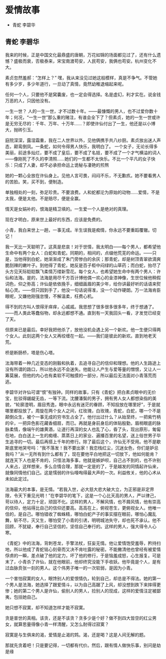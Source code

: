 # 爱情故事

<!-- MarkdownTOC -->

- 青蛇 李碧华

<!-- /MarkdownTOC -->

## 青蛇 李碧华

我来的时候，正是中国文化最鼎盛的唐朝，万花如锦的场面都见过了，还有什么遗憾？盛极而衰，否极泰来，宋宝南渡苟安，人民苟安，我俩也苟安。杭州变化不大。

素贞忽然羞郝：“怎样上？” 嘿，我从来没见过她这般模样，真是不争气。不管她有多少岁，多少年道行，一旦动了真情，竟然幼稚退缩起来呢。

任何一个人，只要他不是窝囊废，也一定会得选择。名是虚幻，利才实在。说金钱万恶的人，只因他没有。

一生一世？ 人的一生一世，才不过数十年。——最慷慨的男人，也不过爱你数十年；何况，“一生一世”那么重的赌注，有谁会全下了？但素贞，她的一生一世或许是无穷无尽的：千年、万年、十万年……？即使许仙付出了一生，他还是以小博大，抛砖引玉。

庭院深深，露湿霜重，我在二人世界以外，见他俩携手共八纱厨。素贞放出迷人声态，颠鸾倒凤。一条蛇，如何令得男人快乐，我明白了。 一个女子，无论长得多美丽，前途多灿烂，要不成了皇后，要不成了名妓，要不成了一个才气横溢的词人——像刚死了不久的李清照……她们的一生都不太快乐。不比一个平凡的女子快乐：只成了人妻，却不必承担命运上诡秘与凄艳的煎熬

她的一颗心全放在许仙身上。见他人言可畏，闷闷不乐，不无歉疚。她不要看男人的苦脸。笑，买不到，便制造。

单独相处的一刻，弥足珍贵。不要浪费。人和蛇都沦为原始的动物……爱情，不是太我，便是太他。不是赔尽，便是全赢。

情天是女娟补的，恨海是精卫填的。一生爱一个人是绝对的真理。

现在才明白，原来世上最好的东西，应该是免费的。

小青，我白来世上一趟，一事无成。半生误我是痴情，你永远不要重蹈覆辙。切记！

我一天比一天聪明了。这真是悲哀！对于世情，我太明白——每个男人，都希望他生命中有两个女人：白蛇和青蛇。同期的，相间的，点缀他荒芜的命运。——只是，当他得到白蛇，她渐渐成了朱门旁惨白的余灰；那青蛇，却是树顶青翠欲滴爽脆刮辣的嫩叶子。到他得了青蛇，她反是百子柜中闷绿的山草药；而白蛇，抬尽了头方见天际皑皑飘飞柔情万缕新雪花。每个女人，也希望她生命中有两个男人：许仙和法海。是的，法海是用尽千方百计博他偶一欢心的金漆神像，生世位候他稍假词色，仰之弥高；许仙是依依挽手，细细画眉的美少年，给你讲最好听的话语来熨帖心灵。——但只因到手了，他没一句话说得准，没一个动作硬朗。万一法海肯臣眼呢，又嫌他刚强怠慢，不解温柔，枉费心机。

得不到的方叫人恨得牙痒痒，心戚戚。我思想了很多很多很多年，终于想通了。——而人类此等蠢俗物，却永远都想不通。直到有一天我回头一看，才发觉已经变了天。

但原来已是最后。幸好我把他杀了，放他没机会遇上另一个新欢。他一生便只得两个女人。此刻这两个女人又再绞缠在一起。——我们是彼此的新欢。直到地老天荒。

桥是断肠桥，塔是伤心塔。

法海带着一种几近变态的刚毅和执着，去追寻自己的信仰和理想。他的人生路途上没有所谓的路口，所以他永远不会迷失。他能让人产生与爱等量的憎恨，又让人一筹莫展，但他的内心也有柔软不可触摸的一部分，所以最后无法面对小青落荒而逃。

李碧华对许仙可谓“恨”有独钟。同样的故事，只有《青蛇》把白素贞眼中的无价宝，批驳得龌龊无齿，一等下流。沈腰潘鬓的男子，拥有男人女人都想染指的美貌，“轮廓澄明，眉目秀逸，眼中永远有迷茫的眷顾，不知投放在哪里好”，于是就哪里都投放了。周旋在两个女人之间，红玫瑰，白玫瑰，青蛇，白蛇，哪一个不是颠倒众生，被个一事无成的穷书生占全了。他付出过什么？从始至终，一把紫竹柄的伞，一把异色影花藏香细扇，而已。再就是身前身后的体贴殷勤，眉梢眼底的脉脉柔情，像端午的雄黄酒，让道行再深的女人也乱了心，昏了头，现出原形，匍匐在地，白白送上一生的痴缠、蒸蒸日上的家业、遍播百里的名望，送上俗世男子毕生追寻的一切。最后再搭上千年的修行。除了最后这个，许仙无不受用。他不是歇斯底里地哭号吗：“我不落发！我不要出家！我恋栈红尘，沉迷女色，你们是妒忌我吗？”从一无所有到什么都有了，现在要他平白地把这一切放下，他如何能肯？就连天下人也是不肯的，只怪法海多事，他就是嫉妒呗，自己占不到的，也不许别人来占，这样想来，多么合情合理，那就一定是的了，于是越发的同情起许仙来，就像同情他们自己。这是懦弱的许仙嚎啕得最大声的一次。利益攸关，他的心术从未如此定过。

法海最大的本事，是无情。“若我入世，必大慈大悲大破大立，为正邪是非定界限，令天下重见光明！”在李碧华的笔下，这是一个心比天高的男人，严以律己，苛以待人，定力十足，顽固不化。这样的男人，不解风情，也不屑风情，他有崇高的信仰，他站得比自己的信仰还要高。高高在上，俯视苍生，更俯视女人。他唯一信的，是自己。哪怕错收了蜘蛛精，哪怕白蛇产子的事实摆在眼前，哪怕心魔乱舞，斩不尽，灭又生，哪怕受了小青的引诱，明明城池失守，却也死不承认。他不回顾，不犹疑，奉行自己坚信的，坚信自己奉行的。这样的男人，强大得令人心寒。

《青蛇》中的法海，背刺苍龙，手擎法杖，狂妄无情。他让爱情饱受羞辱，矜持扫地，所以他成了青蛇铭心刻骨而又决不肯吐露的秘密。不能撇清他也曾经有被爱情俘虏的一瞬，差点破了他的定力，坏了他的修行，于是恼羞成怒，心生报复。可是末了，小青杀了许仙，就在他眼前，他却终究没能下手收妖。他毕竟是个人，是有过血脉贲张一刻的男人。这个伟男子唯一的一次软弱，是因为小青。

一个害怕寂寞的女人，眼馋别人的爱恨情仇，轮到自己，却总是不得法。她的第一个男人是法海，她选择了跟爱情斗，以为自己高踞了上风，却没想到跌下来摔得更惨；她的第二个男人是许仙，偷别人的男人，捡别人的现成，这样的爱情注定被鄙夷，包括她自己。

她只想不寂寞，却不知道怎样才能不寂寞。

贪是普世的真相。该贪，还是不该贪？贪多少是个好？做不到四大皆空的红尘男女，就算思量得像小青一样清醒，又怎么耐得过寂寞？

寂寞是与生俱来的渴，爱情是止渴的鸩。渴，还是喝？这是人间无解的题。

那就先贪着吧！只是要记得，一切都有代价。然后，跟有情人做快乐事，别问是劫是缘

